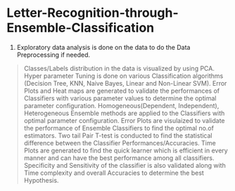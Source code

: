 # Letter-Recognition-through-Ensemble-Classification
1) Exploratory data analysis is done on the data to do the Data Preprocessing if needed.
> Classes/Labels distribution in the data is visualized by using PCA.
> Hyper parameter Tuning is done on various Classification algorithms (Decision Tree, KNN, Naive Bayes, Linear and Non-Linear SVM).
> Error Plots and Heat maps are generated to validate the performances of Classifiers with various parameter values to determine the optimal parameter configuration.
> Homogeneous(Dependent, Independent), Heterogeneous Ensemble methods are applied to the Classifiers with optimal parameter configuration.
> Error Plots are visulaized to validate the performance of Ensemble Classifiers to find the optimal no.of estimators.
> Two tail Pair T-test is conducted to find the statistical difference between the Classifier Performances/Accuracies. 
> Time Plots are generated to find the quick learner which is efficient in every manner and can have the best performance among all classifiers.
> Specificity and Sensitivity of the classifier is also validated along with Time complexity and overall Accuracies to determine the best Hypothesis. 
